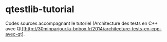 # qtestlib-tutorial
Codes sources accompagnant le tutoriel (Architecture des tests en C++ avec Qt)[http://30minparjour.la-bnbox.fr/2014/architecture-tests-en-cpp-avec-qt].
